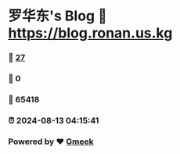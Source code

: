 # 罗华东's Blog :link: https://blog.ronan.us.kg 
### :page_facing_up: [27](https://blog.ronan.us.kg/tag.html) 
### :speech_balloon: 0 
### :hibiscus: 65418 
### :alarm_clock: 2024-08-13 04:15:41 
### Powered by :heart: [Gmeek](https://github.com/Meekdai/Gmeek)
